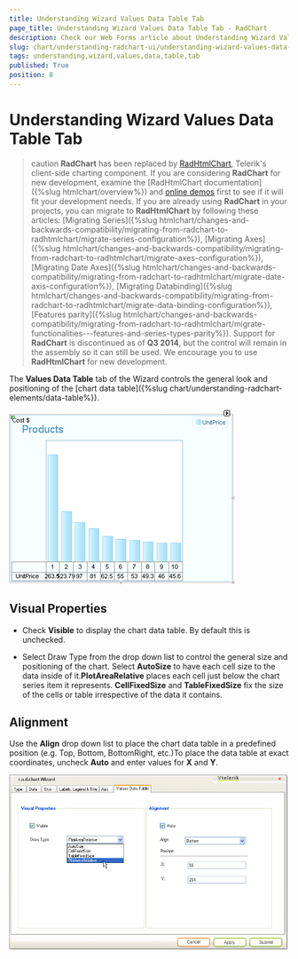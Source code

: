 ```yaml
---
title: Understanding Wizard Values Data Table Tab
page_title: Understanding Wizard Values Data Table Tab - RadChart
description: Check our Web Forms article about Understanding Wizard Values Data Table Tab.
slug: chart/understanding-radchart-ui/understanding-wizard-values-data-table-tab
tags: understanding,wizard,values,data,table,tab
published: True
position: 8
---
```


# Understanding Wizard Values Data Table Tab

>caution  **RadChart** has been replaced by [RadHtmlChart](https://www.telerik.com/products/aspnet-ajax/html-chart.aspx), Telerik's client-side charting component. If you are considering **RadChart** for new development, examine the [RadHtmlChart documentation]({%slug htmlchart/overview%}) and [online demos](https://demos.telerik.com/aspnet-ajax/htmlchart/examples/overview/defaultcs.aspx) first to see if it will fit your development needs. If you are already using **RadChart** in your projects, you can migrate to **RadHtmlChart** by following these articles: [Migrating Series]({%slug htmlchart/changes-and-backwards-compatibility/migrating-from-radchart-to-radhtmlchart/migrate-series-configuration%}), [Migrating Axes]({%slug htmlchart/changes-and-backwards-compatibility/migrating-from-radchart-to-radhtmlchart/migrate-axes-configuration%}), [Migrating Date Axes]({%slug htmlchart/changes-and-backwards-compatibility/migrating-from-radchart-to-radhtmlchart/migrate-date-axis-configuration%}), [Migrating Databinding]({%slug htmlchart/changes-and-backwards-compatibility/migrating-from-radchart-to-radhtmlchart/migrate-data-binding-configuration%}), [Features parity]({%slug htmlchart/changes-and-backwards-compatibility/migrating-from-radchart-to-radhtmlchart/migrate-functionalities---features-and-series-types-parity%}). Support for **RadChart** is discontinued as of **Q3 2014**, but the control will remain in the assembly so it can still be used. We encourage you to use **RadHtmlChart** for new development.

The **Values Data Table** tab of the Wizard controls the general look and positioning of the [chart data table]({%slug chart/understanding-radchart-elements/data-table%}).

![Data Table Drawn PlotAreaRelative](images/radchart-ui008.png)

## Visual Properties

* Check **Visible** to display the chart data table. By default this is unchecked.

* Select Draw Type from the drop down list to control the general size and positioning of the chart. Select **AutoSize** to have each cell size to the data inside of it.**PlotAreaRelative** places each cell just below the chart series item it represents. **CellFixedSize** and **TableFixedSize** fix the size of the cells or table irrespective of the data it contains.

## Alignment

Use the **Align** drop down list to place the chart data table in a predefined position (e.g. Top, Bottom, BottomRight, etc.)To place the data table at exact coordinates, uncheck **Auto** and enter values for **X** and **Y**.

![RadChart Wizard Values Data Table Tab](images/radchart-ui007.png)




